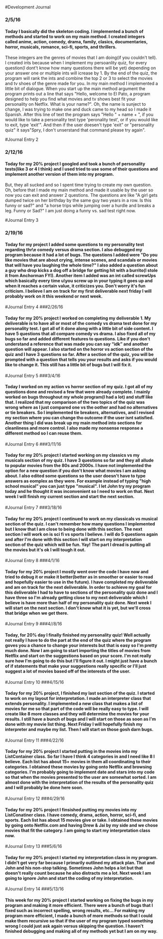 #Development Journal
### 2/5/16
#### Today I basically did the skeleton coding. I implemented a bunch of methods and started to work on my main method. I created integers called anime, action, comedy, drama, family, clasics, documentaries, horror, musicals, romance, sci-fi, sports, and thrillers.
These integers are the genres of movies that I am doing(if you couldn't tell). I created ints because when I implement my persoanlity quiz, for every question(I dont't know how many questions there will be yet) depending on your answer one or multiple ints will icrease by 1. By the end of the quiz, the program will rank the ints and combine the top 2 or 3 to select the movies and tv shoes of the genre made for you. In my main method I implemented a little bit of dialogue. When you start up the main method argument the program prints out a line that says "Hello, welcome to El Pato, a program designed to help you find what movies and tv shows best fit your personality on Netflix. What is your name?". Oh, the name is sunject to change, I was trying to make one and duck came to my head so I made it Spanish. After this line of text the program says "Hello " + name + ", if you would like to take a personality test type 'peronality test', or if you would like to exit, type 'exit'". And then if the user doesen't type 'exit" or "personality quiz" it says"Spry, I don't unserstand that command please try again".

#Journal Entry 2
### 2/12/16
#### Today for my 20% project I googled and took a bunch of personality tests(like 3 or 4 I think) and I used tried to use some of their questions and implement another version of them into my program. 
But, they all sucked and so I spent time trying to create my own question. 
Oh, before that I made my main method and made it usable by the user so now you can exit and answer 2 questions. 
The questions are like "A girl gets dumped twice on her birthday by the same guy two years in a row. Is this funny or sad?" and "a horse trips while jumping over a hurdle and breaks a leg. Funny or Sad?"
I am just doing a funny vs. sad test right now.

#Journal Entry 3
### 2/19/16
#### Today for my project I added some questions to my personality test regarding thr\e comedy versus drama section. I also debugged my program because it had a lot of bugs. The questions I added were "Do you like movies that are about crying, intense scenes, and scandals or movies that will have you laughing the whole time?" I also added a question about a guy who drop kicks a dog off a bridge for getting hit with a burrito(I stole it from Anchorman FYI). Another item I added was an int called screwUps which basically every time u\you screw up in your typing it goes up and when it reaches a certain value, it criticizes  you. Don't worry it's fun criticism. I believe I am on track for my first deliverable next friday I will probably work on it this weekend or next week.

#Journal Entry 4
###2/26/16
#### Today for my 20% project I worked on completing my deliverable 1. My deliverable is to have all or most of the comedy vs drama test done for my personality test. I got all of it done along with a little bit of side content. I have 5 questions that all compare comedy vs drama. I also fixed all of my bugs so far and added different features to questions. Like if you don't understand a reference that was made you can say “idk” and another question will appear. I also started on the horror vs action section of the quiz and I have 3 questions so far. After a section of the quiz, you will be prompted with a question that tells you your results and asks if you would like to change it. This still has a little bit of bugs but I will fix it.

#Journal Entry 5
###3/4/16
#### Today I worked on my action vs horror section of my quiz. I got all of my questions done and revised a few that were already complete. I mainly worked on bugs throughout my whole program(I had a lot) and stuff like that. I realized that my comparison of the two topics of the quiz was wrong where as I just compared one vs the oother and had no alternatives or tie breakers. So I implemented tie breakers, alternatives, and I revised my section where you can change tho outcome if the user isnt satisfied. Another thing I did was break up my main method into sections for cleanliness and more control. I also made my nonsense response a different method so I can reuse them.

#Journal Entry 6
###3/11/16
#### Today for my 20% project I started working on my classics vs my musicals section of my quiz. I have 3 questions so far and they all allude to popular movies from the 80s and 2000s. I have not implemented the option for a new question if you don't know what movies I am asking about. I also edited some questions so the user doesn't have to type answers as eomplex as they were. For example instead of typing "high school musical" you can just type "musical". I let John try my program today and he thought it was inconvenient so I need to work on that. Next week I will finish my current section and start the next section.

#Journal Entry 7
###3/18/16
#### Today for my 20% project I continued to work on my classicals vs musical section of the quiz. I can't remember how many questions I implemented but I know that I am close to being done with this section. The next section I will work on is sci fi vs sports I believe. I will do 5 questions again and after I'm done with this section I will start on my interpretation section of the quiz which will be fun. Yay! The part I dread is putting all the movies but it's ok I will tough it out.

#Journal Entry 8
###4/1/16
#### Today for my 20% project I mostly went over the code I have now and tried to debug it or make it better(better as in smoother or easier to read and hopefully easier to use in the future). I have completed my deliverable and am on track for the next deliverable. In order to achieve my goal for this deliverable I had to have to sections of the personality quiz done and I have three so I'm already getting close to my next deliverable which I believe is have more than half of my personality quiz done. Next week I will start on the next section. I don't know what it is yet, but we'll cross that bridge when we get there.

#Journal Entry 9
###4//8/16
#### Today, for 20% day I finally finished my personality quiz! Well actually not really I have to do the part at the end of the quiz where the program goves you a chance to change your interests but that is easy so I'm pretty much done. Now I am going to start importing the titles of movies from Netflix and start on the suggestions based on your score. I'm not really sure how I'm going to do this but I'll figure it out. I might just have a bunch of if statements that make your suggestions really specific or I'll just suggest a lot of movies based off of the interests of the user.

#Journal Entry 10
###4/15/16
#### Today for my 20% project, I finished my last section of the quiz. I started to work on my layout for interpretation. I made an interpreter class that extends personality. I implemented a new class that makes a list of movies for me so that part of the code will be really easy to type. I will create like 8 more classes and they will determine the movies for your results. I still have a bunch of bugs and I will start on those as soon as I'm done with my movie list thing. Next Friday I will hopefully finish my interpreter and maybe my list. Then I will start on those gosh darn bugs.

#Journal Entry 11
###4/22/16
#### Today for my 20% project I started putting in the movies into my ListContainer class. So far I have I think 4 categories in and I need like 8 I believe. Each list has about 15+ movies in them all coordinating to their categories. I obtained these movies by going onto Netflix and browsing categories. I'm probably going to implement date and stars into my code so that when the movies presented to the user are somewhat sorted. I am almost done with the interpretation of the results of the personality quiz and I will probably be done here soon.

#Journal Entry 12
###4/29/16
#### Today for my 20% project I finsished putting my movies into my ListConatiner class. I have comedy, drama, action, horror, sci-fi, and sports. Each list has about 15 movies give or take. I obtained these movies by going onto Netflix.com and having Drew & Jai by my side and we chose movies that fit the category. I am going to start my interpretation class now.

#Journal Entry 13
###5/6/16
#### Today for my 20% project I started my interpretation class in my program. I didn't get very far because I primarily outlined my attack plan. That and John and his non-stop talking. Sometimes John helps a lot but that doesn't really count because he also distracts me a lot. Next week I am going to ignore John and start the coding of my interpretation. 

#Journal Entry 14
###5/13/16
#### This week for my 20% project I started working on fixing the bugs in my program and making it more efficient. There were a bunch of bugs that I fixed such as incorrect spelling, wrong results, etc... For making my program more efficient, I made a bunch of more methods so that I could make them recursive so that if the user of my program typed something wrong I could just ask again versus skipping the question. I haven't finished debugging and making all of my methods yet but I am on my way.
